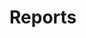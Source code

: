 <script type="text/javascript">
var password = "xin0626001";
var x = prompt("Enter in the password "," ");
if (x.toLowerCase() == password) {
 window.location = "report_20230626001.html";
}
else {
 alert("密码错误！ \n \n 请重新输入。");
 window.location = "./index.html";
}
</script>



# Reports



